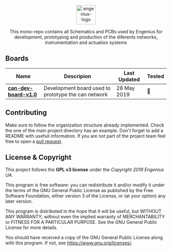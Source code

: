 <p align="center"><a href="http://engeniusteam.web.ua.pt/" target="_blank"><img height="60" src="https://github.com/engeniusua/pcb-warehouse/blob/master/docs/assets/engeniusLogo.png?raw=true" alt="engenius-logo"></a>
</p>

<p align="center">This mono-repo contains all Schematics and PCBs used by Engenius for development, prototyping and production of the diferents networks, instrumentation and actuation systems

## Boards

| Name  | Descripion | Last Updated | Tested
| ------------- | ------------- | ------------- | ------------- |
| [__can-dev-board-v1.0__](https://github.com/engeniusua/pcb-warehouse/tree/master/hardware/can-dev-board/v1.0)  |  Development board used to prototype the can network | 28 May 2019 | :red_circle:

## Contributing

Make sure to follow the organization structure
already implemented. Check the one of the main project directory has an example. Don't forget to add a README with usefull information.
If you are not part of the project team feel free to open a [pull request](https://help.github.com/en/articles/about-pull-requests). 


## License & Copyright

This project follows the __GPL v3 license__ under the _Copyright 2019 Engenius UA_.

This program is free software: you can redistribute it and/or modify
it under the terms of the GNU General Public License as published by
the Free Software Foundation, either version 3 of the License, or
(at your option) any later version.

This program is distributed in the hope that it will be useful,
but WITHOUT ANY WARRANTY; without even the implied warranty of
MERCHANTABILITY or FITNESS FOR A PARTICULAR PURPOSE.  See the
GNU General Public License for more details.

You should have received a copy of the GNU General Public License
along with this program.  If not, see <https://www.gnu.org/licenses/>.
